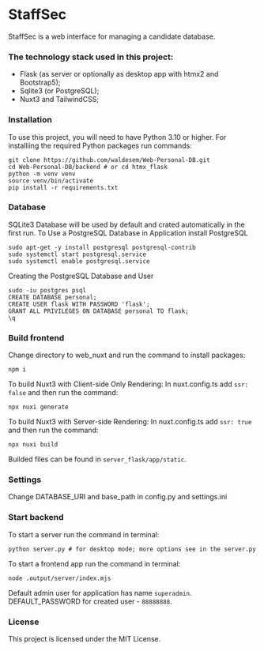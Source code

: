 # StaffSec

StaffSec is a web interface for managing a candidate database.

### The technology stack used in this project:

- Flask (as server or optionally as desktop app with htmx2 and Bootstrap5);
- Sqlite3 (or PostgreSQL);
- Nuxt3 and TailwindCSS;

### Installation

To use this project, you will need to have Python 3.10 or higher.
For installiing the required Python packages run commands:
```
git clone https://github.com/waldesem/Web-Personal-DB.git
cd Web-Personal-DB/backend # or cd htmx_flask 
python -m venv venv
source venv/bin/activate
pip install -r requirements.txt
```

### Database

SQLite3 Database will be used by default and crated automatically in the first run.
To Use a PostgreSQL Database in Application install PostgreSQL
```
sudo apt-get -y install postgresql postgresql-contrib
sudo systemctl start postgresql.service
sudo systemctl enable postgresql.service
```
Creating the PostgreSQL Database and User
```
sudo -iu postgres psql
CREATE DATABASE personal;
CREATE USER flask WITH PASSWORD 'flask';
GRANT ALL PRIVILEGES ON DATABASE personal TO flask;
\q
```

### Build frontend

Change directory to web_nuxt and run the command to install packages:
```
npm i
```
To build Nuxt3 with Client-side Only Rendering:
In nuxt.config.ts add `ssr: false` and then run the command:
```
npx nuxi generate
```
To build Nuxt3 with Server-side Rendering:
In nuxt.config.ts add `ssr: true` and then run the command:
```
npx nuxi build
```
Builded files can be found in `server_flask/app/static`.

### Settings

Change DATABASE_URI and base_path in config.py and settings.ini

### Start backend

To start a server run the command in terminal:
```
python server.py # for desktop mode; more options see in the server.py
```
To start a frontend app run the command in terminal:
```
node .output/server/index.mjs
```
Default admin user for application has name `superadmin`.
DEFAULT_PASSWORD for created user - `88888888`.

### License

This project is licensed under the MIT License.
